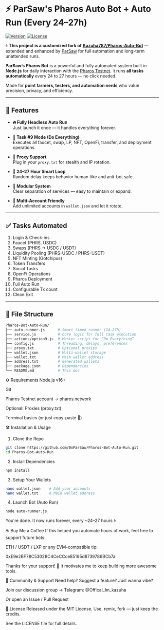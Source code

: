 # ⚡ ParSaw's Pharos Auto Bot + Auto Run (Every 24–27h)

[![Version](https://img.shields.io/badge/version-v2.0.0-blue)](https://github.com/0xParSaw/Pharos-Bot-Auto-Run)
[![License](https://img.shields.io/badge/license-MIT-green)](LICENSE)

🌀 **This project is a customized fork of [Kazuha787/Pharos-Auto-Bot](https://github.com/Kazuha787/Pharos-Auto-Bot)** — extended and enhanced by [ParSaw](https://github.com/0xParSaw) for full automation and long-term unattended runs.

**ParSaw’s Pharos Bot** is a powerful and fully automated system built in **Node.js** for daily interaction with the [Pharos Testnet](https://pharos.network). It runs **all tasks automatically** every 24 to 27 hours — no click needed.

Made for **point farmers, testers, and automation nerds** who value precision, privacy, and efficiency.

---

## 🚀 Features

- **🔥 Fully Headless Auto Run**  
  Just launch it once — it handles everything forever.

- **🎯 Task #9 Mode (Do Everything)**  
  Executes all faucet, swap, LP, NFT, OpenFi, transfer, and deployment operations.

- **🔀 Proxy Support**  
  Plug in your `proxy.txt` for stealth and IP rotation.

- **🔁 24–27 Hour Smart Loop**  
  Random delay keeps behavior human-like and anti-bot safe.

- **🧩 Modular System**  
  Clear separation of services — easy to maintain or expand.

- **🧵 Multi-Account Friendly**  
  Add unlimited accounts in `wallet.json` and let it rotate.

---

## ✅ Tasks Automated

1. Login & Check-ins  
2. Faucet (PHRS, USDC)  
3. Swaps (PHRS → USDC / USDT)  
4. Liquidity Pooling (PHRS-USDC / PHRS-USDT)  
5. NFT Minting (Gotchipus)  
6. Token Transfers  
7. Social Tasks  
8. OpenFi Operations  
9. Pharos Deployment  
10. Full Auto Run  
11. Configurable Tx count  
12. Clean Exit

---

## 📁 File Structure

```bash
Pharos-Bot-Auto-Run/
├── auto-runner.js      # Smart timed runner (24–27h)
├── service.js          # Core logic for full task execution
├── actions/option9.js  # Master script for “Do Everything”
├── config.js           # Threading, delays, preferences
├── proxy.txt           # Optional proxies
├── wallet.json         # Multi-wallet storage
├── wallet.txt          # Main wallet address
├── address.txt         # Generated wallets
├── package.json        # Dependencies
└── README.md           # This doc
```
⚙️ Requirements
Node.js v16+

Git

Pharos Testnet account → pharos.network

Optional: Proxies (proxy.txt)

Terminal basics (or just copy-paste 👀)

🛠 Installation & Usage
1. Clone the Repo
```bash
git clone https://github.com/0xParSaw/Pharos-Bot-Auto-Run.git
cd Pharos-Bot-Auto-Run
```
2. Install Dependencies
```bash
npm install
```
3. Setup Your Wallets
```bash
nano wallet.json    # Add your accounts
nano wallet.txt     # Main wallet address
```
4. Launch Bot (Auto Run)
```bash
node auto-runner.js
```
You're done. It now runs forever, every ~24–27 hours 🌀

☕ Buy Me a Coffee
If this helped you automate hours of work, feel free to support future bots:

ETH / USDT / LXP or any EVM-compatible tip:

0xE9e2BF78C53028C4CeCCce85165d8739786BCb7a

Thanks for your support! 🙏
It motivates me to keep building more awesome tools.

🤝 Community & Support
Need help? Suggest a feature? Just wanna vibe?

Join our discussion group →
Telegram: @Offical_Im_kazuha

Or open an Issue / Pull Request

📜 License
Released under the MIT License.
Use, remix, fork — just keep the credits.

See the LICENSE file for full details.

